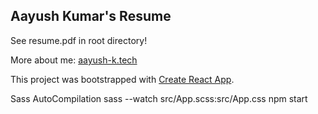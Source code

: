 ## Aayush Kumar's Resume
See resume.pdf in root directory!

More about me:
[aayush-k.tech](http://aayush-k.tech)

This project was bootstrapped with [Create React App](https://github.com/facebookincubator/create-react-app).

Sass AutoCompilation
sass --watch src/App.scss:src/App.css
npm start
